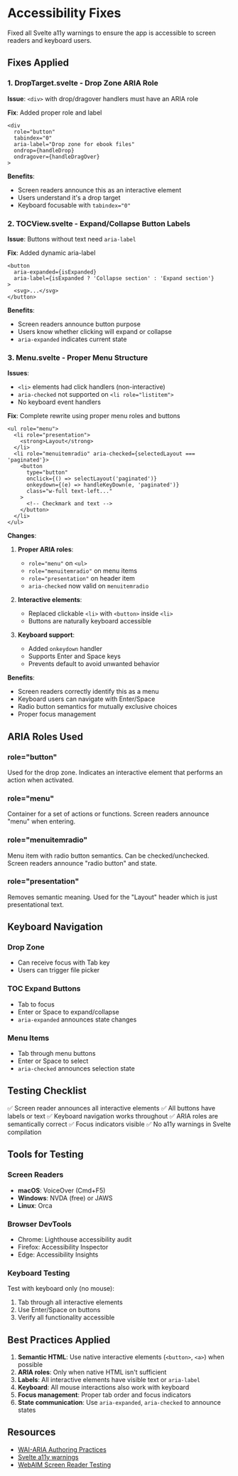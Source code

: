 # Accessibility Fixes

Fixed all Svelte a11y warnings to ensure the app is accessible to screen readers and keyboard users.

## Fixes Applied

### 1. DropTarget.svelte - Drop Zone ARIA Role

**Issue**: `<div>` with drop/dragover handlers must have an ARIA role

**Fix**: Added proper role and label
```svelte
<div
  role="button"
  tabindex="0"
  aria-label="Drop zone for ebook files"
  ondrop={handleDrop}
  ondragover={handleDragOver}
>
```

**Benefits**:
- Screen readers announce this as an interactive element
- Users understand it's a drop target
- Keyboard focusable with `tabindex="0"`

### 2. TOCView.svelte - Expand/Collapse Button Labels

**Issue**: Buttons without text need `aria-label`

**Fix**: Added dynamic aria-label
```svelte
<button
  aria-expanded={isExpanded}
  aria-label={isExpanded ? 'Collapse section' : 'Expand section'}
>
  <svg>...</svg>
</button>
```

**Benefits**:
- Screen readers announce button purpose
- Users know whether clicking will expand or collapse
- `aria-expanded` indicates current state

### 3. Menu.svelte - Proper Menu Structure

**Issues**:
- `<li>` elements had click handlers (non-interactive)
- `aria-checked` not supported on `<li role="listitem">`
- No keyboard event handlers

**Fix**: Complete rewrite using proper menu roles and buttons
```svelte
<ul role="menu">
  <li role="presentation">
    <strong>Layout</strong>
  </li>
  <li role="menuitemradio" aria-checked={selectedLayout === 'paginated'}>
    <button
      type="button"
      onclick={() => selectLayout('paginated')}
      onkeydown={(e) => handleKeyDown(e, 'paginated')}
      class="w-full text-left..."
    >
      <!-- Checkmark and text -->
    </button>
  </li>
</ul>
```

**Changes**:
1. **Proper ARIA roles**:
   - `role="menu"` on `<ul>`
   - `role="menuitemradio"` on menu items
   - `role="presentation"` on header item
   - `aria-checked` now valid on `menuitemradio`

2. **Interactive elements**:
   - Replaced clickable `<li>` with `<button>` inside `<li>`
   - Buttons are naturally keyboard accessible

3. **Keyboard support**:
   - Added `onkeydown` handler
   - Supports Enter and Space keys
   - Prevents default to avoid unwanted behavior

**Benefits**:
- Screen readers correctly identify this as a menu
- Keyboard users can navigate with Enter/Space
- Radio button semantics for mutually exclusive choices
- Proper focus management

## ARIA Roles Used

### role="button"
Used for the drop zone. Indicates an interactive element that performs an action when activated.

### role="menu"
Container for a set of actions or functions. Screen readers announce "menu" when entering.

### role="menuitemradio"
Menu item with radio button semantics. Can be checked/unchecked. Screen readers announce "radio button" and state.

### role="presentation"
Removes semantic meaning. Used for the "Layout" header which is just presentational text.

## Keyboard Navigation

### Drop Zone
- Can receive focus with Tab key
- Users can trigger file picker

### TOC Expand Buttons
- Tab to focus
- Enter or Space to expand/collapse
- `aria-expanded` announces state changes

### Menu Items
- Tab through menu buttons
- Enter or Space to select
- `aria-checked` announces selection state

## Testing Checklist

✅ Screen reader announces all interactive elements
✅ All buttons have labels or text
✅ Keyboard navigation works throughout
✅ ARIA roles are semantically correct
✅ Focus indicators visible
✅ No a11y warnings in Svelte compilation

## Tools for Testing

### Screen Readers
- **macOS**: VoiceOver (Cmd+F5)
- **Windows**: NVDA (free) or JAWS
- **Linux**: Orca

### Browser DevTools
- Chrome: Lighthouse accessibility audit
- Firefox: Accessibility Inspector
- Edge: Accessibility Insights

### Keyboard Testing
Test with keyboard only (no mouse):
1. Tab through all interactive elements
2. Use Enter/Space on buttons
3. Verify all functionality accessible

## Best Practices Applied

1. **Semantic HTML**: Use native interactive elements (`<button>`, `<a>`) when possible
2. **ARIA roles**: Only when native HTML isn't sufficient
3. **Labels**: All interactive elements have visible text or `aria-label`
4. **Keyboard**: All mouse interactions also work with keyboard
5. **Focus management**: Proper tab order and focus indicators
6. **State communication**: Use `aria-expanded`, `aria-checked` to announce states

## Resources

- [WAI-ARIA Authoring Practices](https://www.w3.org/WAI/ARIA/apg/)
- [Svelte a11y warnings](https://svelte.dev/docs/accessibility-warnings)
- [WebAIM Screen Reader Testing](https://webaim.org/articles/screenreader_testing/)
